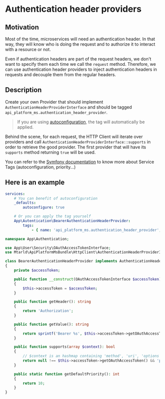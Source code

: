 # Authentication header providers
## Motivation
Most of the time, microservices will need an authentication header.
In that way, they will know who is doing the request and to authorize
it to interact with a resource or not.

Even if authentication headers are part of the request headers,
we don't want to specify them each time we call the `request` method.
Therefore, we can use authentication header providers to inject authentication headers
in requests and decouple them from the regular headers.

## Description
Create your own Provider that should implement `AuthenticationHeaderProviderInterface` and should
be tagged `api_platform_ms.authentication_header_provider`.
> If you are using [autoconfiguration](https://symfony.com/doc/current/service_container.html#the-autoconfigure-option),
the tag will automatically be applied.

Behind the scene, for each request, the HTTP Client will iterate over providers
and call `AuthenticationHeaderProviderInterface::supports` in order to retrieve the good provider.
The first provider that will have its `supports` method returning `true` will be used.

You can refer to the [Symfony documentation](https://symfony.com/doc/current/service_container/tags.html)
to know more about Service Tags (autoconfiguration, priority...)

## Here is an example
```yaml
services:
    # You can benefit of autoconfiguration
    _defaults:
        autoconfigure: true

    # Or you can apply the tag yourself
    App\Autentication\BearerAuthenticationHeaderProvider:
        tags:
            - { name: 'api_platform_ms.authentication_header_provider', priority: 10 }
```

```php
namespace App\Authentication;

use App\User\Security\OAuthAccessTokenInterface;
use Mtarld\ApiPlatformMsBundle\HttpClient\AuthenticationHeaderProviderInterface;

class BearerAuthenticationHeaderProvider implements AuthenticationHeaderProviderInterface
{
    private $accessToken;

    public function __construct(OAuthAccessTokenInterface $accessToken)
    {
        $this->accessToken = $accessToken;
    }

    public function getHeader(): string
    {
        return 'Authorization';
    }

    public function getValue(): string
    {
        return sprintf('Bearer %s', $this->accessToken->getOAuthAccessToken());
    }

    public function supports(array $context): bool
    {
        // $context is an hashmap containing 'method', 'uri', 'options' and 'microservice'.
        return null !== $this->accessToken->getOAuthAccessToken() && 'product' === $context['microservice']->getName();
    }

    public static function getDefaultPriority(): int
    {
        return 10;
    }
}
```

